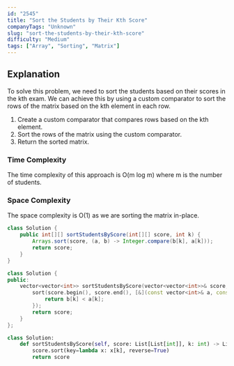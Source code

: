 ```yaml
---
id: "2545"
title: "Sort the Students by Their Kth Score"
companyTags: "Unknown"
slug: "sort-the-students-by-their-kth-score"
difficulty: "Medium"
tags: ["Array", "Sorting", "Matrix"]
---
```


## Explanation
To solve this problem, we need to sort the students based on their scores in the kth exam. We can achieve this by using a custom comparator to sort the rows of the matrix based on the kth element in each row.

1. Create a custom comparator that compares rows based on the kth element.
2. Sort the rows of the matrix using the custom comparator.
3. Return the sorted matrix.

### Time Complexity
The time complexity of this approach is O(m log m) where m is the number of students.

### Space Complexity
The space complexity is O(1) as we are sorting the matrix in-place.
```java
class Solution {
    public int[][] sortStudentsByScore(int[][] score, int k) {
        Arrays.sort(score, (a, b) -> Integer.compare(b[k], a[k]));
        return score;
    }
}
```

```cpp
class Solution {
public:
    vector<vector<int>> sortStudentsByScore(vector<vector<int>>& score, int k) {
        sort(score.begin(), score.end(), [&](const vector<int>& a, const vector<int>& b) {
            return b[k] < a[k];
        });
        return score;
    }
};
```

```python
class Solution:
    def sortStudentsByScore(self, score: List[List[int]], k: int) -> List[List[int]]:
        score.sort(key=lambda x: x[k], reverse=True)
        return score
```